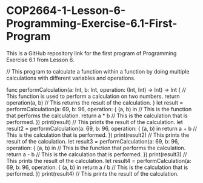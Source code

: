 # COP2664-1-Lesson-6-Programming-Exercise-6.1-First-Program
This is a GitHub repository link for the first program of Programming Exercise 6.1 from Lesson 6.

// This program to calculate a function within a function by doing multiple calculations with different variables and operations.

func performCalculation(a: Int, b: Int, operation: (Int, Int) -> Int) -> Int { // This function is used to perform a calculation on two numbers.
  return operation(a, b) // This returns the result of the calculation.
}
let result = performCalculation(a: 69, b: 96, operation: { (a, b) in // This is the function that performs the calculation.
  return a * b // This is the calculation that is performed.
})
print(result) // This prints the result of the calculation.
let result2 = performCalculation(a: 69, b: 96, operation: { (a, b) in
  return a + b // This is the calculation that is performed.
})
print(result2) // This prints the result of the calculation.
let result3 = performCalculation(a: 69, b: 96, operation: { (a, b) in // This is the function that performs the calculation.
  return a - b // This is the calculation that is performed.
})
print(result3) // This prints the result of the calculation.
let result4 = performCalculation(a: 69, b: 96, operation: { (a, b) in
  return a / b // This is the calculation that is performed.
})
print(result4) // This prints the result of the calculation.
